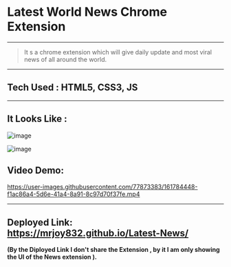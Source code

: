 
# Latest World News Chrome Extension
---

> It s a chrome extension which will give daily update and most viral news of all around the world.
---

## **Tech Used : HTML5, CSS3, JS**

---

## It Looks Like :

![image](https://user-images.githubusercontent.com/77873383/157924073-edb85c64-ea71-4694-83c6-5c74ef52be2e.png)

![image](https://user-images.githubusercontent.com/77873383/161784394-80223b04-402e-4a1b-b4e5-732cd4517119.png)

## Video Demo:


https://user-images.githubusercontent.com/77873383/161784448-f1ac86a4-5d6e-41a4-8a91-8c97d70f37fe.mp4


---

## Deployed Link:    https://mrjoy832.github.io/Latest-News/
 **(By the Diployed Link I don't share the Extension , by it I am only showing the UI of the News extension ).**
